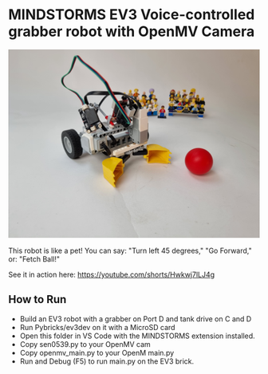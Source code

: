 # MINDSTORMS EV3 Voice-controlled grabber robot with OpenMV Camera

![EV3 Voice Controller Grabber](ev3_grabber_openmv.jpg)

This robot is like a pet! You can say: "Turn left 45 degrees," "Go Forward," or: "Fetch Ball!"

See it in action here: https://youtube.com/shorts/Hwkwj7lLJ4g

## How to Run

- Build an EV3 robot with a grabber on Port D and tank drive on C and D
- Run Pybricks/ev3dev on it with a MicroSD card
- Open this folder in VS Code with the MINDSTORMS extension installed.
- Copy sen0539.py to your OpenMV cam
- Copy openmv_main.py to your OpenM main.py
- Run and Debug (F5) to run main.py on the EV3 brick.
